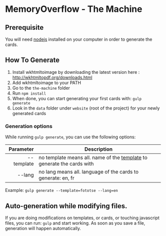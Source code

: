 # MemoryOverflow - The Machine

## Prerequisite

You will need [nodejs](http://nodejs.org/) installed on your computer in order to generate the cards.

## How To Generate

1. Install wkhtmltoimage by downloading the latest version here : http://wkhtmltopdf.org/downloads.html
2. Add wkhtmltoimage to your PATH
3. Go to the `the-machine` folder
3. Run ```npm install```
4. When done, you can start generating your first cards with: ```gulp generate```
5. Look in the `data` folder under `website` (root of the project) for your newly generated cards

### Generation options

While running `gulp generate`, you can use the following options:

| Parameter       | Description |
| -------------:  | ----------- |
| --template      | no template means all. name of the [template](../templates) to generate the cards with |
| --lang          | no lang means all. language of the cards to generate: en, fr |

Example: ```gulp generate --template=fototse --lang=en```

## Auto-generation while modifying files.

If you are doing modifications on templates, or cards, or touching javascript files, you can run: ```gulp``` and start working. As soon as you save a file, generation will happen automatically.
